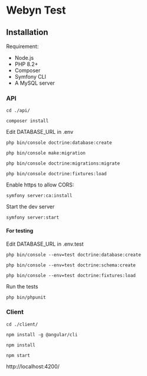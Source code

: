 
# Webyn Test

  ## Installation

Requirement:

 - Node.js
 - PHP 8.2+
 - Composer
 - Symfony CLI
 - A MySQL server

### API


    cd ./api/

    composer install
    
Edit DATABASE_URL in .env

    php bin/console doctrine:database:create

    php bin/console make:migration

    php bin/console doctrine:migrations:migrate

	php bin/console doctrine:fixtures:load

Enable https to allow CORS:

    symfony server:ca:install

Start the dev server

    symfony server:start

#### For testing

Edit DATABASE_URL in .env.test

    php bin/console --env=test doctrine:database:create

    php bin/console --env=test doctrine:schema:create

    php bin/console --env=test doctrine:fixtures:load
  
Run the tests

    php bin/phpunit

### Client

    cd ./client/
    
	npm install -g @angular/cli
	
    npm install

    npm start

http://localhost:4200/